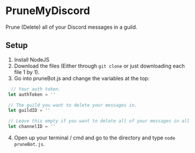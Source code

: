 # PruneMyDiscord
Prune (Delete) all of your Discord messages in a guild.

## Setup
 1. Install NodeJS
 2. Download the files (Either through `git clone` or just downloading each file 1 by 1).
 3. Go into pruneBot.js and change the variables at the top:
 ```js
   // Your auth token.
  let authToken = ''

  // The guild you want to delete your messages in.
  let guildID = ''

  // Leave this empty if you want to delete all of your messages in all guild channels.
  let channelID = ''
 ```

 4. Open up your terminal / cmd and go to the directory and type `node pruneBot.js`.
